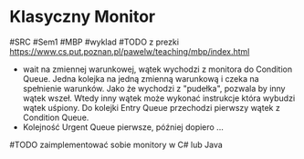 # Klasyczny Monitor
#SRC #Sem1 #MBP #wyklad 
#TODO z prezki https://www.cs.put.poznan.pl/pawelw/teaching/mbp/index.html

- wait na zmiennej warunkowej, wątek wychodzi z monitora do Condition Queue. Jedna kolejka na jedną zmienną warunkową i czeka na spełnienie warunków. Jako że wychodzi z "pudełka", pozwala by inny wątek wszeł. Wtedy inny wątek może wykonać instrukcje która wybudzi wątek uśpiony. Do kolejki Entry Queue przechodzi pierwszy wątek z Condition Queue.
- Kolejność Urgent Queue pierwsze, później dopiero ...

#TODO zaimplementować sobie monitory w C# lub Java